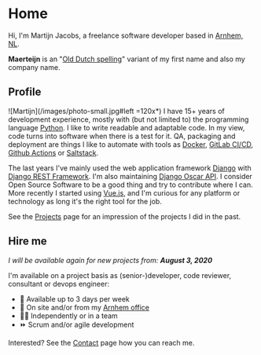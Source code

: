 # Home
Hi, I'm Martijn Jacobs, a freelance software developer based in [Arnhem, NL](https://www.google.nl/maps/place/Arnhem/).


__Maerteijn__ is an "[Old Dutch spelling](https://en.wikipedia.org/wiki/Old_Dutch)" variant of my first name and also my company name.

## Profile
![Martijn](/images/photo-small.jpg#left =120x*) I have 15+ years of development experience, mostly with (but not limited to) the programming language [Python](https://www.python.org/). I like to write readable and adaptable code. In my view, code turns into software when there is a test for it. QA, packaging and deployment are things I like to automate with tools as [Docker](https://www.docker.com), [GitLab CI/CD](https://docs.gitlab.com/ee/ci/), [Github Actions](https://github.com/features/actions) or [Saltstack](https://www.saltstack.com/).


The last years I've mainly used the web application framework [Django](https://www.djangoproject.com/) with [Django REST Framework](https://www.django-rest-framework.org/). I'm also maintaining [Django Oscar API](https://github.com/django-oscar/django-oscar-api/). I consider Open Source Software to be a good thing and try to contribute where I can. More recently I started using [Vue.js](https://vuejs.org/), and I'm curious for any platform or technology as long it's the right tool for the job.

See the [Projects](/en/projects) page for an impression of the projects I did in the past.


## Hire me
*I will be available again for new projects from: __August 3, 2020__*

I'm available on a project basis as (senior-)developer, code reviewer, consultant or devops engineer:

- :calendar: Available up to 3 days per week
- :office: On site and/or from my [Arnhem office](https://goo.gl/maps/Jd9DLVKQ9P5Gdu6g7)
- :man_technologist: Independently or in a team
- :fast_forward: Scrum and/or agile development

Interested? See the [Contact](/en/contact) page how you can reach me.
